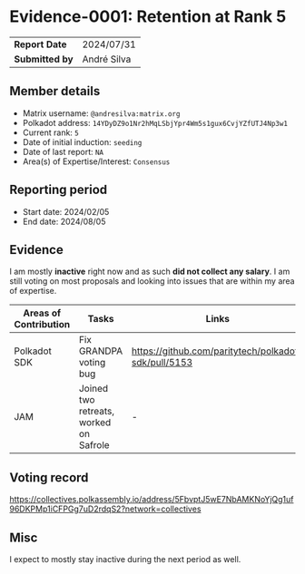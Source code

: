 # Evidence-0001: Retention at Rank 5

|                  |             |
|------------------|-------------|
| **Report Date**  | 2024/07/31  |
| **Submitted by** | André Silva |

## Member details

- Matrix username: `@andresilva:matrix.org`
- Polkadot address: `14YDyDZ9o1Nr2hMqLSbjYpr4Wm5s1gux6CvjYZfUTJ4Np3w1`
- Current rank: `5`
- Date of initial induction: `seeding`
- Date of last report: `NA`
- Area(s) of Expertise/Interest: `Consensus`

## Reporting period

- Start date: 2024/02/05
- End date: 2024/08/05

## Evidence

I am mostly **inactive** right now and as such **did not collect any salary**. I am still voting on most proposals and looking into issues that are within my area of expertise.

| Areas of Contribution | Tasks                                  | Links                                                | Notes                                     |
|-----------------------|----------------------------------------|------------------------------------------------------|-------------------------------------------|
| Polkadot SDK          | Fix GRANDPA voting bug                 | https://github.com/paritytech/polkadot-sdk/pull/5153 |                                           |
| JAM                   | Joined two retreats, worked on Safrole | -                                                    | Can't provide links since repo is private |

## Voting record

https://collectives.polkassembly.io/address/5FbvptJ5wE7NbAMKNoYjQg1uf96DKPMp1iCFPGg7uD2rdqS2?network=collectives

## Misc

I expect to mostly stay inactive during the next period as well.
